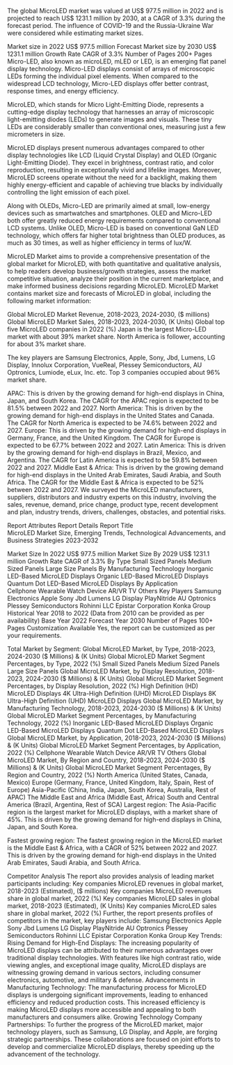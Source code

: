 The global MicroLED market was valued at US$ 977.5 million in 2022 and is projected to reach US$ 1231.1 million by 2030, at a CAGR of 3.3% during the forecast period. The influence of COVID-19 and the Russia-Ukraine War were considered while estimating market sizes.

Market size in 2022	US$ 977.5 million	Forecast Market size by 2030	US$ 1231.1 million
Growth Rate	CAGR of 3.3%	Number of Pages	200+ Pages
Micro-LED, also known as microLED, mLED or LED, is an emerging flat panel display technology. Micro-LED displays consist of arrays of microscopic LEDs forming the individual pixel elements. When compared to the widespread LCD technology, Micro-LED displays offer better contrast, response times, and energy efficiency.

MicroLED, which stands for Micro Light-Emitting Diode, represents a cutting-edge display technology that harnesses an array of microscopic light-emitting diodes (LEDs) to generate images and visuals. These tiny LEDs are considerably smaller than conventional ones, measuring just a few micrometers in size.

MicroLED displays present numerous advantages compared to other display technologies like LCD (Liquid Crystal Display) and OLED (Organic Light-Emitting Diode). They excel in brightness, contrast ratio, and color reproduction, resulting in exceptionally vivid and lifelike images. Moreover, MicroLED screens operate without the need for a backlight, making them highly energy-efficient and capable of achieving true blacks by individually controlling the light emission of each pixel.

Along with OLEDs, Micro-LED are primarily aimed at small, low-energy devices such as smartwatches and smartphones. OLED and Micro-LED both offer greatly reduced energy requirements compared to conventional LCD systems. Unlike OLED, Micro-LED is based on conventional GaN LED technology, which offers far higher total brightness than OLED produces, as much as 30 times, as well as higher efficiency in terms of lux/W.



MicroLED Market aims to provide a comprehensive presentation of the global market for MicroLED, with both quantitative and qualitative analysis, to help readers develop business/growth strategies, assess the market competitive situation, analyze their position in the current marketplace, and make informed business decisions regarding MicroLED. MicroLED Market contains market size and forecasts of MicroLED in global, including the following market information:

Global MicroLED Market Revenue, 2018-2023, 2024-2030, ($ millions)
Global MicroLED Market Sales, 2018-2023, 2024-2030, (K Units)
Global top five MicroLED companies in 2022 (%)
Japan is the largest Micro-LED market with about 39% market share. North America is follower, accounting for about 3% market share.

The key players are Samsung Electronics, Apple, Sony, Jbd, Lumens, LG Display, Innolux Corporation, VueReal, Plessey Semiconductors, AU Optronics, Lumiode, eLux, Inc. etc. Top 3 companies occupied about 96% market share.

APAC: This is driven by the growing demand for high-end displays in China, Japan, and South Korea. The CAGR for the APAC region is expected to be 81.5% between 2022 and 2027.
North America: This is driven by the growing demand for high-end displays in the United States and Canada. The CAGR for North America is expected to be 74.6% between 2022 and 2027.
Europe: This is driven by the growing demand for high-end displays in Germany, France, and the United Kingdom. The CAGR for Europe is expected to be 67.7% between 2022 and 2027.
Latin America:  This is driven by the growing demand for high-end displays in Brazil, Mexico, and Argentina. The CAGR for Latin America is expected to be 59.8% between 2022 and 2027.
Middle East & Africa: This is driven by the growing demand for high-end displays in the United Arab Emirates, Saudi Arabia, and South Africa. The CAGR for the Middle East & Africa is expected to be 52% between 2022 and 2027.
We surveyed the MicroLED manufacturers, suppliers, distributors and industry experts on this industry, involving the sales, revenue, demand, price change, product type, recent development and plan, industry trends, drivers, challenges, obstacles, and potential risks.

Report Attributes	Report Details
Report Title	
MicroLED Market Size, Emerging Trends, Technological Advancements, and Business Strategies 2023-2032

Market Size In 2022	US$ 977.5 million
Market Size By 2029	US$ 1231.1 million
Growth Rate	CAGR of 3.3%
By Type	
Small Sized Panels
Medium Sized Panels
Large Size Panels
By Manufacturing Technology	
Inorganic LED-Based MicroLED Displays
Organic LED-Based MicroLED Displays
Quantum Dot LED-Based MicroLED Displays
By Application	
Cellphone
Wearable Watch Device
AR/VR
TV
Others
Key Players	
Samsung Electronics
Apple
Sony
Jbd
Lumens
LG Display
PlayNitride
AU Optronics
Plessey Semiconductors
Rohinni LLC
Epistar Corporation
Konka Group
Historical Year	2018 to 2022 (Data from 2010 can be provided as per availability)
Base Year	2022
Forecast Year	2030
Number of Pages	100+ Pages
Customization Available	Yes, the report can be customized as per your requirements.
 

Total Market by Segment:
Global MicroLED Market, by Type, 2018-2023, 2024-2030 ($ Millions) & (K Units)
Global MicroLED Market Segment Percentages, by Type, 2022 (%)
Small Sized Panels
Medium Sized Panels
Large Size Panels
Global MicroLED Market, by Display Resolution, 2018-2023, 2024-2030 ($ Millions) & (K Units)
Global MicroLED Market Segment Percentages, by Display Resolution, 2022 (%)
High Definition (HD) MicroLED Displays
4K Ultra-High Definition (UHD) MicroLED Displays
8K Ultra-High Definition (UHD) MicroLED Displays
Global MicroLED Market, by Manufacturing Technology, 2018-2023, 2024-2030 ($ Millions) & (K Units)
Global MicroLED Market Segment Percentages, by Manufacturing Technology, 2022 (%)
Inorganic LED-Based MicroLED Displays
Organic LED-Based MicroLED Displays
Quantum Dot LED-Based MicroLED Displays
Global MicroLED Market, by Application, 2018-2023, 2024-2030 ($ Millions) & (K Units)
Global MicroLED Market Segment Percentages, by Application, 2022 (%)
Cellphone
Wearable Watch Device
AR/VR
TV
Others
Global MicroLED Market, By Region and Country, 2018-2023, 2024-2030 ($ Millions) & (K Units)
Global MicroLED Market Segment Percentages, By Region and Country, 2022 (%)
North America (United States, Canada, Mexico)
Europe (Germany, France, United Kingdom, Italy, Spain, Rest of Europe)
Asia-Pacific (China, India, Japan, South Korea, Australia, Rest of APAC)
The Middle East and Africa (Middle East, Africa)
South and Central America (Brazil, Argentina, Rest of SCA)
Largest region:
The Asia-Pacific region is the largest market for MicroLED displays, with a market share of 45%. This is driven by the growing demand for high-end displays in China, Japan, and South Korea.

Fastest growing region:
The fastest growing region in the MicroLED market is the Middle East & Africa, with a CAGR of 52% between 2022 and 2027. This is driven by the growing demand for high-end displays in the United Arab Emirates, Saudi Arabia, and South Africa.

Competitor Analysis
The report also provides analysis of leading market participants including:
Key companies MicroLED revenues in global market, 2018-2023 (Estimated), ($ millions)
Key companies MicroLED revenues share in global market, 2022 (%)
Key companies MicroLED sales in global market, 2018-2023 (Estimated), (K Units)
Key companies MicroLED sales share in global market, 2022 (%)
Further, the report presents profiles of competitors in the market, key players include:
Samsung Electronics
Apple
Sony
Jbd
Lumens
LG Display
PlayNitride
AU Optronics
Plessey Semiconductors
Rohinni LLC
Epistar Corporation
Konka Group
Key Trends:
Rising Demand for High-End Displays: The increasing popularity of MicroLED displays can be attributed to their numerous advantages over traditional display technologies. With features like high contrast ratio, wide viewing angles, and exceptional image quality, MicroLED displays are witnessing growing demand in various sectors, including consumer electronics, automotive, and military & defense.
Advancements in Manufacturing Technology: The manufacturing process for MicroLED displays is undergoing significant improvements, leading to enhanced efficiency and reduced production costs. This increased efficiency is making MicroLED displays more accessible and appealing to both manufacturers and consumers alike.
Growing Technology Company Partnerships: To further the progress of the MicroLED market, major technology players, such as Samsung, LG Display, and Apple, are forging strategic partnerships. These collaborations are focused on joint efforts to develop and commercialize MicroLED displays, thereby speeding up the advancement of the technology.
